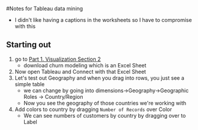 #Notes for Tableau data mining
- I didn't like having a captions in the worksheets so I have to compromise with this

## Starting out
1. go to [Part 1. Visualization Section 2](https://www.superdatascience.com/training/)
    - download churn modeling which is an Excel Sheet
2. Now open Tableau and Connect with that Excel Sheet
3. Let's test out Geography and when you drag into rows, you just see a simple table
    - we can change by going into dimensions->Geography->Geographic Roles -> Country/Region
    - Now you see the geography of those countries we're working with
4. Add colors to country by dragging `Number of Records` over Color
    - We can see numbers of customers by country by dragging over to Label
